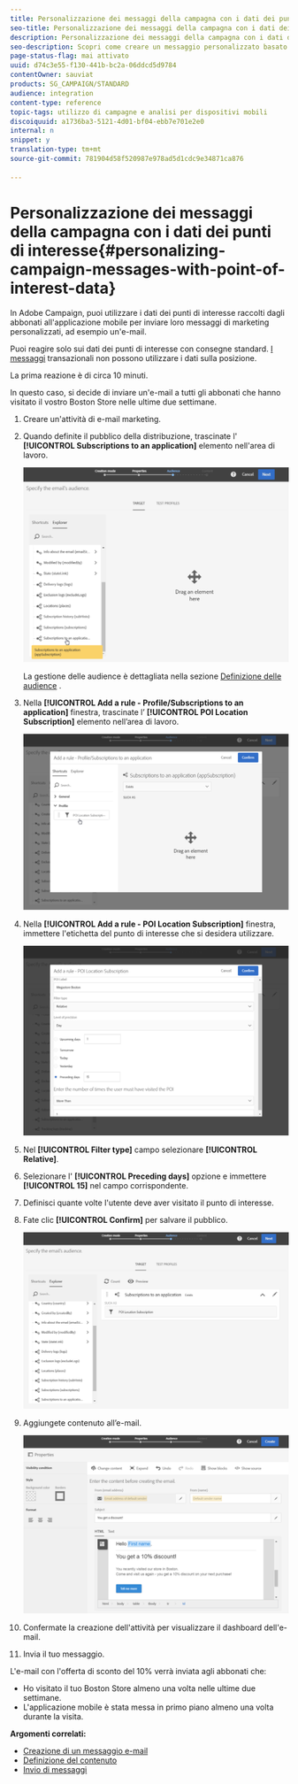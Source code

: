 ```yaml
---
title: Personalizzazione dei messaggi della campagna con i dati dei punti di interesse
seo-title: Personalizzazione dei messaggi della campagna con i dati dei punti di interesse
description: Personalizzazione dei messaggi della campagna con i dati dei punti di interesse
seo-description: Scopri come creare un messaggio personalizzato basato sulla posizione degli abbonati con l'integrazione dei dati del punto di interesse.
page-status-flag: mai attivato
uuid: d74c3e55-f130-441b-bc2a-06ddcd5d9784
contentOwner: sauviat
products: SG_CAMPAIGN/STANDARD
audience: integration
content-type: reference
topic-tags: utilizzo di campagne e analisi per dispositivi mobili
discoiquuid: a1736ba3-5121-4d01-bf04-ebb7e701e2e0
internal: n
snippet: y
translation-type: tm+mt
source-git-commit: 781904d58f520987e978ad5d1cdc9e34871ca876

---
```



# Personalizzazione dei messaggi della campagna con i dati dei punti di interesse{#personalizing-campaign-messages-with-point-of-interest-data}

In Adobe Campaign, puoi utilizzare i dati dei punti di interesse raccolti dagli abbonati all'applicazione mobile per inviare loro messaggi di marketing personalizzati, ad esempio un'e-mail.

Puoi reagire solo sui dati dei punti di interesse con consegne standard. [I messaggi](../../channels/using/about-transactional-messaging.md) transazionali non possono utilizzare i dati sulla posizione.

La prima reazione è di circa 10 minuti.

In questo caso, si decide di inviare un'e-mail a tutti gli abbonati che hanno visitato il vostro Boston Store nelle ultime due settimane.

1. Creare un'attività di e-mail marketing.
1. Quando definite il pubblico della distribuzione, trascinate l' **[!UICONTROL Subscriptions to an application]** elemento nell'area di lavoro.

   ![](assets/poi_subscriptions_app.png)

   La gestione delle audience è dettagliata nella sezione [Definizione delle audience](../../audiences/using/creating-audiences.md) .

1. Nella **[!UICONTROL Add a rule - Profile/Subscriptions to an application]** finestra, trascinate l’ **[!UICONTROL POI Location Subscription]** elemento nell’area di lavoro.

   ![](assets/poi_add_rule_profile_subscription.png)

1. Nella **[!UICONTROL Add a rule - POI Location Subscription]** finestra, immettere l'etichetta del punto di interesse che si desidera utilizzare.

   ![](assets/poi_location_subscription.png)

1. Nel **[!UICONTROL Filter type]** campo selezionare **[!UICONTROL Relative]**.
1. Selezionare l' **[!UICONTROL Preceding days]** opzione e immettere **[!UICONTROL 15]** nel campo corrispondente.
1. Definisci quante volte l'utente deve aver visitato il punto di interesse.
1. Fate clic **[!UICONTROL Confirm]** per salvare il pubblico.

   ![](assets/poi_subscriptions_app_audience_defined.png)

1. Aggiungete contenuto all’e-mail.

   ![](assets/poi_email_content.png)

1. Confermate la creazione dell'attività per visualizzare il dashboard dell'e-mail.
1. Invia il tuo messaggio.

L'e-mail con l'offerta di sconto del 10% verrà inviata agli abbonati che:

* Ho visitato il tuo Boston Store almeno una volta nelle ultime due settimane.
* L'applicazione mobile è stata messa in primo piano almeno una volta durante la visita.

**Argomenti correlati:**

* [Creazione di un messaggio e-mail](../../channels/using/creating-an-email.md)
* [Definizione del contenuto](../../designing/using/personalization.md#example-email-personalization)
* [Invio di messaggi](../../sending/using/confirming-the-send.md)

